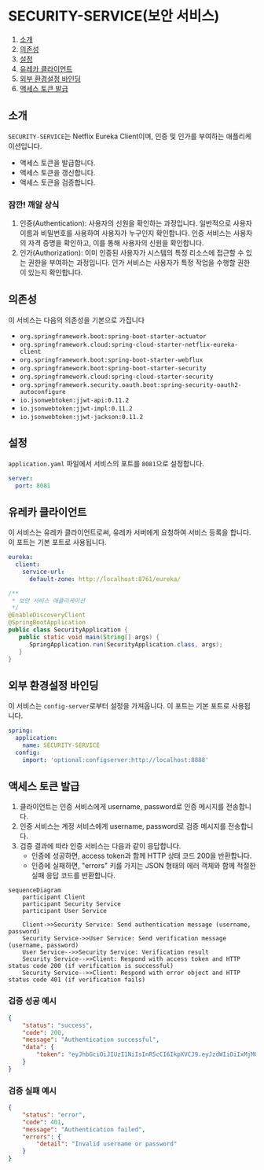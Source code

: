 # SECURITY-SERVICE(보안 서비스)
1. [소개](#소개)
2. [의존성](#의존성)
3. [설정](#설정)
4. [유레카 클라이언트](#유레카-클라이언트)
5. [외부 환경설정 바인딩](#외부-환경설정-바인딩)
6. [액세스 토큰 발급](#액세스-토큰-발급)

## 소개
`SECURITY-SERVICE`는 Netflix Eureka Client이며, 인증 및 인가를 부여하는 애플리케이션입니다.
- 액세스 토큰을 발급합니다.
- 액세스 토큰을 갱신합니다.
- 액세스 토큰을 검증합니다.

### 잠깐! 깨알 상식
1. 인증(Authentication): 사용자의 신원을 확인하는 과정입니다. 일반적으로 사용자 이름과 비밀번호를 사용하여 사용자가 누구인지 확인합니다. 인증 서비스는 사용자의 자격 증명을 확인하고, 이를 통해 사용자의 신원을 확인합니다.
2. 인가(Authorization): 이미 인증된 사용자가 시스템의 특정 리소스에 접근할 수 있는 권한을 부여하는 과정입니다. 인가 서비스는 사용자가 특정 작업을 수행할 권한이 있는지 확인합니다.

## 의존성
이 서비스는 다음의 의존성을 기본으로 가집니다
- `org.springframework.boot:spring-boot-starter-actuator`
- `org.springframework.cloud:spring-cloud-starter-netflix-eureka-client`
- `org.springframework.boot:spring-boot-starter-webflux`
- `org.springframework.boot:spring-boot-starter-security`
- `org.springframework.cloud:spring-cloud-starter-security`
- `org.springframework.security.oauth.boot:spring-security-oauth2-autoconfigure`
- `io.jsonwebtoken:jjwt-api:0.11.2`
- `io.jsonwebtoken:jjwt-impl:0.11.2`
- `io.jsonwebtoken:jjwt-jackson:0.11.2`

## 설정
`application.yaml` 파일에서 서비스의 포트를 `8081`으로 설정합니다.
```yaml
server:
  port: 8081
```

## 유레카 클라이언트
이 서비스는 유레카 클라이언트로써, 유레카 서버에게 요청하여 서비스 등록을 합니다. 이 포트는 기본 포트로 사용됩니다.
```yaml
eureka:
  client:
    service-url:
      default-zone: http://localhost:8761/eureka/
```
```java
/**
 * 보안 서비스 애플리케이션
 */
@EnableDiscoveryClient
@SpringBootApplication
public class SecurityApplication {
   public static void main(String[] args) {
      SpringApplication.run(SecurityApplication.class, args);
   }
}
```

## 외부 환경설정 바인딩
이 서비스는 `config-server`로부터 설정을 가져옵니다. 이 포트는 기본 포트로 사용됩니다.
```yaml
spring:
  application:
    name: SECURITY-SERVICE
  config:
    import: 'optional:configserver:http://localhost:8888'
```


## 액세스 토큰 발급
1. 클라이언트는 인증 서비스에게 username, password로 인증 메시지를 전송합니다.
2. 인증 서비스는 계정 서비스에게 username, password로 검증 메시지를 전송합니다.
3. 검증 결과에 따라 인증 서비스는 다음과 같이 응답합니다.
    - 인증에 성공하면, access token과 함께 HTTP 상태 코드 200을 반환합니다.
    - 인증에 실패하면, "errors" 키를 가지는 JSON 형태의 에러 객체와 함께 적절한 실패 응답 코드를 반환합니다.

```mermaid
sequenceDiagram
    participant Client
    participant Security Service
    participant User Service

    Client->>Security Service: Send authentication message (username, password)
    Security Service->>User Service: Send verification message (username, password)
    User Service-->>Security Service: Verification result
    Security Service-->>Client: Respond with access token and HTTP status code 200 (if verification is successful)
    Security Service-->>Client: Respond with error object and HTTP status code 401 (if verification fails)
```

### 검증 성공 예시
```json
{
    "status": "success",
    "code": 200,
    "message": "Authentication successful",
    "data": {
        "token": "eyJhbGciOiJIUzI1NiIsInR5cCI6IkpXVCJ9.eyJzdWIiOiIxMjM0NTY3ODkwIiwibmFtZSI6IkpvaG4gRG9lIiwiaWF0IjoxNTE2MjM5MDIyfQ.SflKxwRJSMeKKF2QT4fwpMeJf36POk6yJV_adQssw5c"
    }
}
```

### 검증 실패 예시
```json
{
    "status": "error",
    "code": 401,
    "message": "Authentication failed",
    "errors": {
        "detail": "Invalid username or password"
    }
}
```